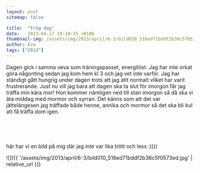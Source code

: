 ```yaml
---
layout: post
sitemap: false

title:  "trög dag"
date:   2013-04-17 19:10:35 +0100
thumbnail-img: /assets/img/2013/april/6-3/bild010_516ed71bddf2b36c5f0573ed.jpg
author: Eva
tags: ["2013"]
---
```


Dagen gick i samma veva som träningspasset, energilöst. Jag har inte orkat göra någonting sedan jag kom hem kl 3 och jag vet inte varför. Jag har ständigt gått hungrig under dagen trots att jag ätit normalt vilket har varit frustrerande. Just nu vill jag bara att dagen ska ta slut för imorgon får jag träffa min kära mor! Hon kommer nämligen ned till stan imorgon så då ska vi äta middag med mormor och syrran. Det känns som att det var jättelängesen jag träffade både henne, annika och mormor så det ska bli kul att få träffa dom igen.




 
















 




här har vi en bild på mig där jag inte var lika trött och less :))))

![]({{ '/assets/img/2013/april/6-3/bild010_516ed71bddf2b36c5f0573ed.jpg'  | relative_url }})

